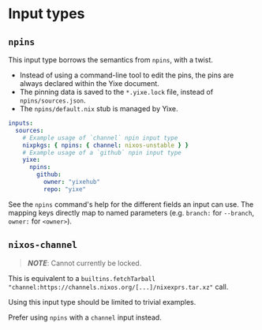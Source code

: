 Input types
===========


`npins`
-------

This input type borrows the semantics from `npins`, with a twist.

 - Instead of using a command-line tool to edit the pins, the pins are always declared within the Yixe document.
 - The pinning data is saved to the `*.yixe.lock` file, instead of `npins/sources.json`.
 - The `npins/default.nix` stub is managed by Yixe.

```yaml
inputs:
  sources:
    # Example usage of `channel` npin input type
    nixpkgs: { npins: { channel: nixos-unstable } }
    # Example usage of a `github` npin input type
    yixe:
      npins:
        github:
          owner: "yixehub"
          repo: "yixe"
```

See the `npins` command's help for the different fields an input can use.
The mapping keys directly map to named parameters (e.g. `branch:` for `--branch`, `owner:` for `<owner>`).


`nixos-channel`
---------------

> ***NOTE***: Cannot currently be locked.

This is equivalent to a `builtins.fetchTarball "channel:https://channels.nixos.org/[...]/nixexprs.tar.xz"` call.

Using this input type should be limited to trivial examples.

Prefer using `npins` with a `channel` input instead.
